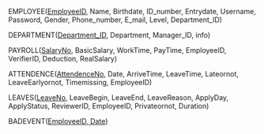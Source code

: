 EMPLOYEE(<u>EmployeeID</u>, Name, Birthdate, ID_number, Entrydate, Username, Password, Gender, Phone_number, E_mail, Level, Department_ID)

DEPARTMENT(<u>Department_ID</u>, Department, Manager_ID, info)

PAYROLL(<u>SalaryNo</u>, BasicSalary, WorkTime, PayTime, EmployeeID, VerifierID, Deduction, RealSalary)

ATTENDENCE(<u>AttendenceNo</u>, Date, ArriveTime, LeaveTime, Lateornot, LeaveEarlyornot, Timemissing, EmployeeID)

LEAVES(<u>LeaveNo</u>, LeaveBegin, LeaveEnd, LeaveReason, ApplyDay, ApplyStatus, ReviewerID, EmployeeID, Privateornot, Duration)

BADEVENT(<u>EmployeeID, Date</u>)